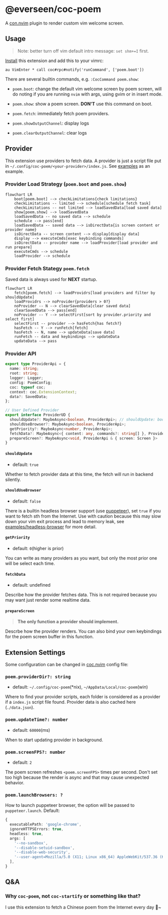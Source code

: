 # @everseen/coc-poem

A [con.nvim](https://github.com/neoclide/coc.nvim) plugin to render custom vim welcome screen.

## Usage

> Note: better turn off vim default intro message: `set shm+=I` first.

[Install](https://github.com/neoclide/coc.nvim/wiki/Using-coc-extensions#install-extensions) this extension and add this to your vimrc:

```vim
au VimEnter * call coc#rpc#notify('runCommand', ['poem.boot'])
```


There are several builtin commands, e.g. `:CocCommand poem.show`:

+ `poem.boot`: change the default vim welcome screen by poem screen, will do noting if you are running `nvim` with args, using gvim or in insert mode.

+ `poem.show`: show a poem screen. **DON'T** use this command on boot.

+ `poem.fetch`: immediately fetch poem providers.

+ `poem.showOutputChannel`: display logs

+ `poem.clearOutputChannel`: clear logs

## Provider

This extension use providers to fetch data. A provider is just a script file put in `~/.config/coc-poem/<your-provider>/index.js`. See [examples](./examples) as an example.

### Provider Load Strategy (`poem.boot` and `poem.show`)

```mermaid
flowchart LR
    boot[poem.boot] --> checkLimitations{check limitations}
    checkLimitations -- limited --> schedule[schedule fetch task]
    checkLimitations -- not limited --> loadSavedData[load saved data]
    show[poem.show] --> loadSavedData
    loadSavedData -- no saved data --> schedule
    schedule --> pass[end]
    loadSavedData -- saved data --> isDirectData{is screen content or provider name}
    isDirectData -- screen content --> display[display data]
    display --> executeCmds[exec keybinding commands]
    isDirectData -- provider name --> loadProvider[load provider and run prepare]
    executeCmds --> schedule
    loadProvider --> schedule
```

### Provider Fetch Stategy  `poem.fetch` 

Saved data is always used for **NEXT** startup.

```mermaid
flowchart LR
    fetch[poem.fetch] --> loadProvidrs[load providers and filter by shouldUpdate]
    loadProvidrs --> noProvider{providers > 0?}
    noProvider -- N --> clearSavedData[clear saved data]
    clearSavedData --> pass[end]
    noProvider -- Y --> selectFirst[sort by provider.priority and select first]
    selectFirst -- provider --> hasFetch{has fetch?}
    hasFetch -- Y --> runFetch[fetch]
    hasFetch -- N, name --> updateData[save data]
    runFetch -- data and keybindings --> updateData
    updateData --> pass
```

### Provider API

```ts
export type ProviderApi = {
  name: string;
  root: string;
  logger: Logger;
  config: PoemConfig;
  coc: typeof coc;
  context: coc.ExtensionContext;
  data?: SavedData;
};

// User Defined Provider
export interface ProviderUD {
  shouldUpdate?: MaybeAsync<boolean, ProviderApi>; // shouldUpdate: boolean|((api: ProviderApi) => (boolean|Promise<boolean>))
  shouldUseBrowser?: MaybeAsync<boolean, ProviderApi>;
  getPriority?: MaybeAsync<number, ProviderApi>;
  fetchData?: MaybeAsync<{ content: any, commands?: string[] }, ProviderApi & { browser?: puppeteer.Browser }>
  prepareScreen?: MaybeAsync<void, ProviderApi & { screen: Screen }>
}
```

#### `shouldUpdate`

+ default: `true`

Whether to fetch provider data at this time, the fetch will run in backend silently.

#### `shouldUseBrowser`

+ default: `false`

There is a builtin headless browser support (use [puppeteer](https://github.com/puppeteer/puppeteer)), set `true` if you want to fetch sth from the Internet. Use with caution because this may slow down your vim exit process and lead to memory leak, see [examples/headless-browser](./examples/headless-browser) for more detail.

#### `getPriority`

+ default: `0`(higher is prior)

You can write as many providers as you want, but only the most prior one will be select each time.

#### `fetchData`

+ default: undefined

Describe how the provider fetches data. This is not required because you may want just render some realtime data.

#### `prepareScreen`

> **The only function a provider should implement.**

Descrbe how the provider renders. You can also bind your own keybindings for the poem screen buffer in this function.

## Extension Settings

Some configuration can be changed in [coc.nvim](https://github.com/neoclide/coc.nvim) config file:

### `poem.providerDir?: string`

+ default: `~/.config/coc-poem`(*nix), `~/AppData/Local/coc-poem`(win)

Where to find your provider scripts, each folder is considered as a provider if a `index.js` script file found. Provider data is also cached here (`./data.json`).

### `poem.updateTime?: number`

+ default: `60000`(ms)

When to start updating provider in background.

### `poem.screenFPS?: number`

+ default: `2`

The poem screen refreshes `<poem.screenFPS>` times per second. Don't set too high because the render is async and that may cause unexpected behavior.

### `poem.launchBrowsers: ?`

How to launch puppeteer browser, the option will be passed to `puppeteer.launch`. Default:

```ts
{
  executablePath: 'google-chrome',
  ignoreHTTPSErrors: true,
  headless: true,
  args: [
    '--no-sandbox',
    '--disable-setuid-sandbox',
    '--disable-web-security',
    '--user-agent=Mozilla/5.0 (X11; Linux x86_64) AppleWebKit/537.36 (KHTML, like Gecko) Chrome/98.0.4758.102 Safari/537.36',
  ],
}
```

## Q&A

### Why `coc-poem`, not `coc-startify` or something like that?

I use this extension to fetch a Chinese poem from the Internet every day 🍵~

